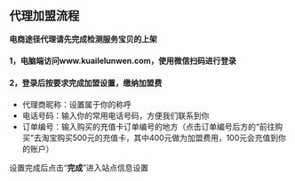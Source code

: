 ## 代理加盟流程
**电商途径代理请先完成检测服务宝贝的上架**
#### 1，电脑端访问www.kuailelunwen.com，使用微信扫码进行登录
#### 2，登录后按要求完成加盟设置，缴纳加盟费

* 代理商昵称：设置属于你的称呼
* 电话号码：输入你的常用电话号码，方便我们联系到你
* 订单编号：输入购买的充值卡订单编号的地方（点击订单编号后方的“前往购买”去淘宝购买500元的充值卡，其中400元做为加盟费用，100元会充值到你的账户）

设置完成后点击“**完成**”进入站点信息设置

